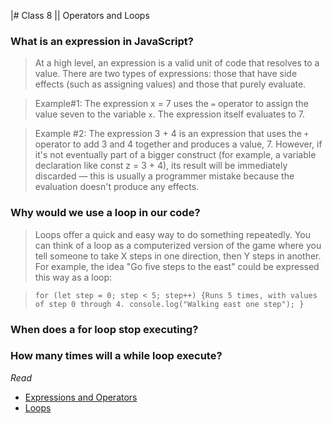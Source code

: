 |# Class 8 || Operators and Loops

### What is an expression in JavaScript?
> At a high level, an expression is a valid unit of code that resolves to a value. There are two types of expressions: those that have side effects (such as assigning values) and those that purely evaluate.

> Example#1: The expression x = 7 uses the `=` operator to assign the value seven to the variable `x`. The expression itself evaluates to 7.

> Example #2: The expression 3 + 4 is an expression that uses the `+` operator to add 3 and 4 together and produces a value, 7. However, if it's not eventually part of a bigger construct (for example, a variable declaration like const z = 3 + 4), its result will be immediately discarded — this is usually a programmer mistake because the evaluation doesn't produce any effects.

### Why would we use a loop in our code?
> Loops offer a quick and easy way to do something repeatedly. 
You can think of a loop as a computerized version of the game where you tell someone to take X steps in one direction, then Y steps in another. For example, the idea "Go five steps to the east" could be expressed this way as a loop:

> `for (let step = 0; step < 5; step++) {Runs 5 times, with values of step 0 through 4.
console.log("Walking east one step");
}`


### When does a for loop stop executing?

### How many times will a while loop execute?

*Read*
- [Expressions and Operators](https://developer.mozilla.org/en-US/docs/Web/JavaScript/Guide/Expressions_and_Operators)
- [Loops](https://developer.mozilla.org/en-US/docs/Web/JavaScript/Guide/Loops_and_iteration)